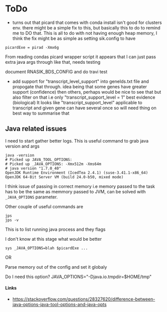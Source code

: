 # ToDo

- turns out that picard that comes with conda install isn't good for clusters env.
there might be a simple fix to this, but basically this to do to remind me to DO that.
This is all to do with not having enough heap memory, I think the fix might be as simple
as setting sik.config to have

```
picardExe = pirad -Xmx6g
```

From reading condas picard wrapper script it appears that I can just pass extra java args
through like that, needs testing

document RNASIK_BDS_CONFIG and do travi test

- add support for "transcript_level_support" into geneIds.txt file and propogate that through.
idea being that some genes have greater support (confidence) then others, perhaps would be nice
to see that but also filter on that i.e only "transcript_support_level = 1" best evidence (biological)
It looks like "transcript_support_level" applicable to transcript and given gene can have several once
so will need thing on best way to summarise that

## Java related issues

I need to start gather better logs. This is useful command to grab java version and args

```
java -version
# Picked up JAVA_TOOL_OPTIONS:
# Picked up _JAVA_OPTIONS: -Xmx512m -Xms64m
# java version "1.7.0_40"
OpenJDK Runtime Environment (IcedTea 2.4.1) (suse-3.41.1-x86_64)
OpenJDK 64-Bit Server VM (build 24.0-b50, mixed mode)
```

I think issue of passing in correct memory i.e memory passed to the task has to be the same as memmory
passed to JVM, can be solved with `_JAVA_OPTIONS` parameter.

Other couple of useful commands are

```
jps
jps -v
```

This is to list running java process and they flags

I don't know at this stage what would be better

```
sys _JAVA_OPTIONS=blah $picardExe ...
```
OR

Parse memory out of the config and set it globaly

Do I need this option? JAVA_OPTIONS="-Djava.io.tmpdir=$HOME/tmp"

#### Links

- https://stackoverflow.com/questions/28327620/difference-between-java-options-java-tool-options-and-java-opts
